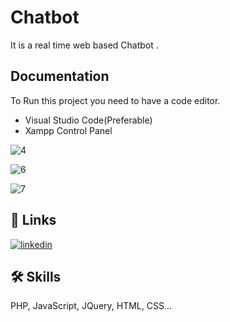 
# Chatbot

It is a real time web based Chatbot .


## Documentation
To Run this project you need to have a code editor.   
- Visual Studio Code(Preferable)
- Xampp Control Panel


![4](https://user-images.githubusercontent.com/65456927/133272816-3d2635ea-4e90-4589-836e-f04509f1d9c3.PNG)

![6](https://user-images.githubusercontent.com/65456927/133272880-a211677c-df58-439f-9766-ff3794219d2f.PNG)

![7](https://user-images.githubusercontent.com/65456927/133272931-789af93e-89ed-4958-9aac-c3b991d0e78a.PNG)





  
## 🔗 Links

[![linkedin](https://img.shields.io/badge/linkedin-0A66C2?style=for-the-badge&logo=linkedin&logoColor=white)](https://www.linkedin.com/in/ayush-shukla-a57b3619a/)


  
## 🛠 Skills
PHP, JavaScript, JQuery, HTML, CSS...

  
